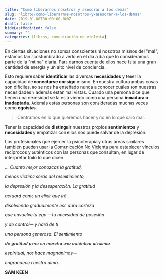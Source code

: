 ```yaml
---
title: "Comó liberarnos nosotros y asesorar a los demás"
slug: "libros/como-liberarnos-nosotros-y-asesorar-a-los-demas"
date: 2019-01-08T00:00:00.000Z
draft: false
hideLastModified: false
summary: ""
categories: [libros, comunicación no violenta]
---
```


  En ciertas situaciones no somos conscientes ni nosotros mismos del "mal",
  estámos tan acostumbrado a verlo en el día a día que lo consideramos parte de
  la "rutina" diaria. Para darnos cuenta de ellos hace falta una gran cantidad
  de energía y un alto nivel de conciencia.

  Esto requiere saber __identificar__ las diversas __necesidades__ y tener la
  capacidad de __conectarse consigo__ mismo. En nuestra cultura ambas cosas son
  difíciles, no se nos ha enseñado nunca a conocer cuáles son nuestras
  necesidades y además están mal vistas. Cuando una persona dice que tienen
  una necesidad se la está viendo como una persona __inmadura o inadaptada__.
  Además estas personas son consideradas muchas veces como __egoístas__.

  > Centrarnos en lo que queremos hacer y no en lo que salió mal.

  Tener la capacidad de __distinguir__ nuestros propios __sentimientos__ y
  __necesidades__ y empatizar con ellos nos puede salvar de la depresión.

  Los profesionales que ejercen la psicoterapia y otras áreas similares también
  pueden usar la [Comunicación No Violenta] para establecer vínculos recíprocos
  y auténticos con las personas que consultan, en lugar de interpretar todo lo
  que dicen.

  [Comunicación No Violenta]: https://criskrus.com/index.php/category/libros/comunicacion-no-violenta/ "categoría comunicación no violenta en criskrus.com"

  *... Cuanto mejor conozcas la gratitud,*

  *menos víctima serás del resentimiento,*

  *la depresión y la desesperación. La gratitud*

  *actuará como un elixir que irá*

  *disolviendo gradualmente esa dura corteza*

  *que envuelve tu ego —tu necesidad de posesión*

  *y de control— y hará de ti*

  *una persona generosa. El sentimiento*

  *de gratitud pone en marcha una auténtica alquimia*

  *espiritual, nos hace magnánimos—*

  *engrandece nuestra alma.*

  __SAM KEEN__

